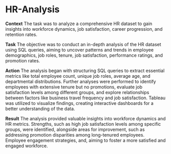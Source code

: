 # HR-Analysis

**Context**
The task was to analyze a comprehensive HR dataset to gain insights into workforce dynamics, job satisfaction, career progression, and retention rates.

**Task**
The objective was to conduct an in-depth analysis of the HR dataset using SQL queries, aiming to uncover patterns and trends in employee demographics, job roles, tenure, job satisfaction, performance ratings, and promotion rates.

**Action**
The analysis began with structuring SQL queries to extract essential metrics like total employee count, unique job roles, average age, and departmental distributions. Further analyses were performed to identify employees with extensive tenure but no promotions, evaluate job satisfaction levels among different groups, and explore relationships between factors like business travel frequency and job satisfaction. Tableau was utilized to visualize findings, creating interactive dashboards for a better understanding of the data.

**Result**
The analysis provided valuable insights into workforce dynamics and HR metrics. Strengths, such as high job satisfaction levels among specific groups, were identified, alongside areas for improvement, such as addressing promotion disparities among long-tenured employees. Employee engagement strategies, and, aiming to foster a more satisfied and engaged workforce.
